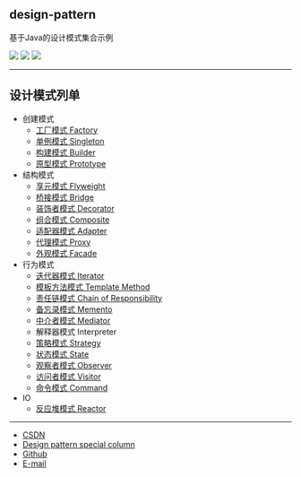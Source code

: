 ## design-pattern
基于Java的设计模式集合示例

![](https://img.shields.io/badge/java-1.8-red.svg)
![](https://img.shields.io/badge/intellij%20idea-2018.3.3-brown.svg)
![](https://img.shields.io/badge/maven-3.6.0-thistle.svg)

------------------------------------------

## 设计模式列单

- 创建模式
    - [工厂模式  Factory](https://qwhai.blog.csdn.net/article/details/46225213)
    - [单例模式  Singleton](https://qwhai.blog.csdn.net/article/details/46006071)
    - [构建模式  Builder](https://qwhai.blog.csdn.net/article/details/50246499)
    - [原型模式  Prototype](https://qwhai.blog.csdn.net/article/details/50787390)
- 结构模式
    - [享元模式  Flyweight](https://qwhai.blog.csdn.net/article/details/51241598)
    - [桥接模式  Bridge](https://qwhai.blog.csdn.net/article/details/51024127)
    - [装饰者模式  Decorator](https://qwhai.blog.csdn.net/article/details/45870027)
    - [组合模式  Composite](https://qwhai.blog.csdn.net/article/details/51437883)
    - [适配器模式  Adapter](https://qwhai.blog.csdn.net/article/details/50326851)
    - [代理模式  Proxy](https://qwhai.blog.csdn.net/article/details/50326817)
    - [外观模式  Facade](https://qwhai.blog.csdn.net/article/details/51592617)
- 行为模式
    - [迭代器模式 Iterator](https://qwhai.blog.csdn.net/article/details/50799562)
    - [模板方法模式 Template Method](src/main/java/pers/hai/sample/dp/template)
    - [责任链模式 Chain of Responsibility](src/main/java/pers/hai/sample/dp/cor)
    - [备忘录模式 Memento](src/main/java/pers/hai/sample/dp/memento)
    - [中介者模式 Mediator](src/main/java/pers/hai/sample/dp/mediator)
    - 解释器模式 Interpreter
    - [策略模式 Strategy](https://qwhai.blog.csdn.net/article/details/45894511)
    - [状态模式 State](https://qwhai.blog.csdn.net/article/details/51596556)
    - [观察者模式 Observer](https://qwhai.blog.csdn.net/article/details/45483511)
    - [访问者模式 Visitor](src/main/java/pers/hai/sample/dp/visitor)
    - [命令模式 Command](src/main/java/pers/hai/sample/dp/command)
- IO
    - [反应堆模式 Reactor]()

------------------------------------------

- [CSDN](https://qwhai.blog.csdn.net/)
- [Design pattern special column](http://blog.csdn.net/column/details/java-designpattern-w.html)
- [Github](https://github.com/qwhai)
- [E-mail](return_zero0@163.com)
